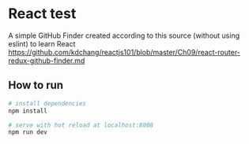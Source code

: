 React test
==========
A simple GitHub Finder created according to this source (without using eslint) to learn React
https://github.com/kdchang/reactjs101/blob/master/Ch09/react-router-redux-github-finder.md


## How to run

``` bash
# install dependencies
npm install

# serve with hot reload at localhost:8008
npm run dev
```



